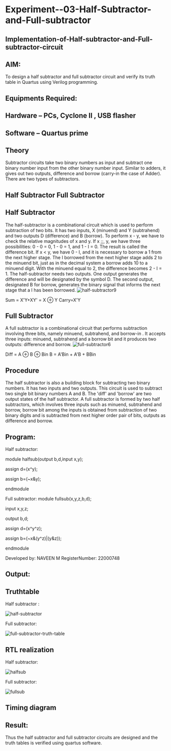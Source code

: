 # Experiment--03-Half-Subtractor-and-Full-subtractor
## Implementation-of-Half-subtractor-and-Full-subtractor-circuit
## AIM:
To design a half subtractor and full subtractor circuit and verify its truth table in Quartus using Verilog programming.

## Equipments Required:
## Hardware – PCs, Cyclone II , USB flasher
## Software – Quartus prime
## Theory
Subtractor circuits take two binary numbers as input and subtract one binary number input from the other binary number input. Similar to adders, it gives out two outputs, difference and borrow (carry-in the case of Adder). There are two types of subtractors.

## Half Subtractor Full Subtractor
## Half Subtractor
The half-subtractor is a combinational circuit which is used to perform subtraction of two bits. It has two inputs, X (minuend) and Y (subtrahend) and two outputs D (difference) and B (borrow). To perform x - y, we have to check the relative magnitudes of x and y. If x ;;, y, we have three possibilities: 0 - 0 = 0, 1 - 0 = 1, and 1 - I = 0. The result is called the difference bit. If x < y, we have 0 - I, and it is necessary to borrow a 1 from the next higher stage. The I borrowed from the next higher stage adds 2 to the minuend bit, just as in the decimal system a borrow adds 10 to a minuend digit. With the minuend equal to 2, the difference becomes 2 - I = 1. The half-subtractor needs two outputs. One output generates the difference and will be designated by the symbol D. The second output, designated B for borrow, generates the binary signal that informs the next stage that a I has been borrowed.
![half-subtractor9](https://user-images.githubusercontent.com/36288975/166112538-58c3bc7c-ee5d-4e6a-ac8d-8e8328efe27a.png)


Sum = X'Y+XY' = X ⊕ Y
Carry=X'Y

## Full Subtractor
A full subtractor is a combinational circuit that performs subtraction involving three bits, namely minuend, subtrahend, and borrow-in . It accepts three inputs: minuend, subtrahend and a borrow bit and it produces two outputs: difference and borrow. 
![full-subtractor6](https://user-images.githubusercontent.com/36288975/166112541-24c68359-3de8-4674-ae22-8272ffc385ed.png)


Diff = A ⊕ B ⊕ Bin B = A'Bin + A'B + BBin

## Procedure
The half subtractor is also a building block for subtracting two binary numbers. It has two inputs and two outputs. This circuit is used to subtract two single bit binary numbers A and B. The 'diff' and 'borrow' are two output states of the half subtractor.
A full subtractor is formed by two half subtractors, which involves three inputs such as minuend, subtrahend and borrow, borrow bit among the inputs is obtained from subtraction of two binary digits and is subtracted from next higher order pair of bits, outputs as difference and borrow.


## Program:

Half subtractor:

module halfsub(output b,d,input x,y);

assign d=(x^y);

assign b=(~x&y);

endmodule

Full subtractor:
module fullsub(x,y,z,b,d);

input x,y,z;

output b,d;

assign d=(x^y^z);

assign b=(~x&(y^z)|(y&z));

endmodule

Developed by: NAVEEN M
RegisterNumber: 22000748

## Output:

## Truthtable
Half subtractor :

![half-subtractor](https://user-images.githubusercontent.com/117974950/210540183-58683d2e-0b42-4506-99b2-5f6c5bed954b.png)

Full subtractor:

![full-subtractor-truth-table](https://user-images.githubusercontent.com/117974950/210540262-6a8ccd68-9757-4c76-a15c-281f97c80dbb.jpg)



##  RTL realization
Half subtractor:

![halfsub](https://user-images.githubusercontent.com/117974950/210539551-ecf47753-43e3-4a66-82f6-ca53521b5d48.png)

Full subtractor:

![fullsub](https://user-images.githubusercontent.com/117974950/210539690-533a14e8-ee8c-41ec-81fd-31f40330ffb7.png)


## Timing diagram 

## Result:
Thus the half subtractor and full subtractor circuits are designed and the truth tables is verified using quartus software.
